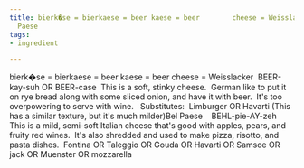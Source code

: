 ```yaml
---
title: bierk�se = bierkaese = beer kaese = beer        cheese = Weisslacker Substitutes:Bel
  Paese
tags:
- ingredient

---
```

bierk�se = bierkaese = beer kaese = beer cheese = Weisslacker  BEER-kay-suh OR BEER-case   This is a soft, stinky cheese.  German like to put it on rye bread along with some sliced onion, and have it with beer.  It's too overpowering to serve with wine.   Substitutes:  Limburger OR Havarti (This has a similar texture, but it's much milder)Bel Paese    BEHL-pie-AY-zeh  This is a mild, semi-soft Italian cheese that's good with apples, pears, and fruity red wines.  It's also shredded and used to make pizza, risotto, and pasta dishes.  Fontina OR Taleggio OR Gouda OR Havarti OR Samsoe OR jack OR Muenster OR mozzarella
